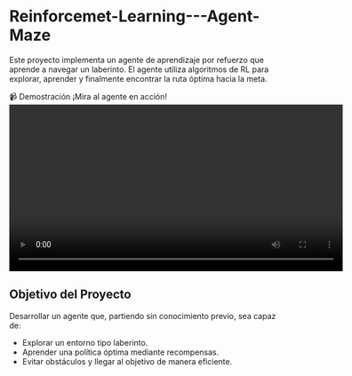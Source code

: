 # Reinforcemet-Learning---Agent-Maze

Este proyecto implementa un agente de aprendizaje por refuerzo que aprende a navegar un laberinto. El agente utiliza algoritmos de RL para explorar, aprender y finalmente encontrar la ruta óptima hacia la meta.

📹 Demostración
¡Mira al agente en acción!
<video src="[https://github.com/catalina-delgado/Reinforcemet-Learning---Agent-Maze/blob/main/deep-Q-3.mp4]" controls autoplay loop width="600" />

## Objetivo del Proyecto
Desarrollar un agente que, partiendo sin conocimiento previo, sea capaz de:
- Explorar un entorno tipo laberinto.
- Aprender una política óptima mediante recompensas.
- Evitar obstáculos y llegar al objetivo de manera eficiente.

